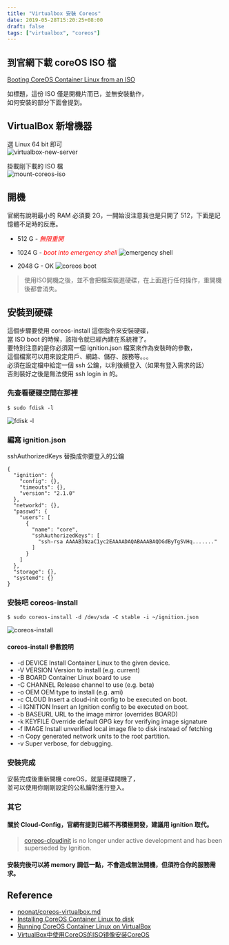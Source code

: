 ```yaml
---
title: "Virtualbox 安裝 Coreos"
date: 2019-05-28T15:20:25+08:00
draft: false
tags: ["virtualbox", "coreos"]
---
```

## 到官網下載 coreOS ISO 檔
[Booting CoreOS Container Linux from an ISO](https://coreos.com/os/docs/latest/booting-with-iso.html)

如標題，這份 ISO 僅是開機片而已，並無安裝動作，  
如何安裝的部分下面會提到。  

## VirtualBox 新增機器
選 Linux 64 bit 即可  
![virtualbox-new-server](https://fblog.ooopiz.com/images/2019/05/d001.jpg "virtualbox-new-server")

掛載剛下載的 ISO 檔  
![mount-coreos-iso](https://fblog.ooopiz.com/images/2019/05/d002.jpg "mount-coreos-iso")

## 開機
官網有說明最小的 RAM 必須要 2G，一開始沒注意我也是只開了 512，下面是記憶體不足時的反應。  
  
* 512 G - <span style="color:red"> *無限重開* </span>

* 1024 G - <span style="color:red"> *boot into emergency shell* </span>
![emergency shell](https://fblog.ooopiz.com/images/2019/05/d003.jpg "emergency shell")

* 2048 G - OK
![coreos boot](https://fblog.ooopiz.com/images/2019/05/d004.jpg "coreos boot")

> 使用ISO開機之後，並不會把檔案裝進硬碟，在上面進行任何操作，重開機後都會消失。

## 安裝到硬碟
這個步驟要使用 coreos-install 這個指令來安裝硬碟，  
當 ISO boot 的時候，該指令就已經內建在系統裡了。  
要特別注意的是你必須寫一個 ignition.json 檔案來作為安裝時的參數，  
這個檔案可以用來設定用戶、網路、儲存、服務等。。。  
必須在設定檔中給定一個 ssh 公鑰，以利後續登入（如果有登入需求的話）  
否則裝好之後是無法使用 ssh login in 的。  

### 先查看硬碟空間在那裡
`$ sudo fdisk -l`

![fdisk -l](https://fblog.ooopiz.com/images/2019/05/d005.jpg "fdisk -l")

### 編寫 ignition.json
sshAuthorizedKeys 替換成你要登入的公鑰

```
{
  "ignition": {
    "config": {},
    "timeouts": {},
    "version": "2.1.0"
  },
  "networkd": {},
  "passwd": {
    "users": [
      {
        "name": "core",
        "sshAuthorizedKeys": [
          "ssh-rsa AAAAB3NzaC1yc2EAAAADAQABAAABAQDGdByTgSVHq......."
        ]
      }
    ]
  },
  "storage": {},
  "systemd": {}
}
```

### 安裝吧 coreos-install
`$ sudo coreos-install -d /dev/sda -C stable -i ~/ignition.json`

![coreos-install](https://fblog.ooopiz.com/images/2019/05/d006.jpg "coreos-install")

#### coreos-install 參數說明
* -d DEVICE   Install Container Linux to the given device.
* -V VERSION  Version to install (e.g. current)
* -B BOARD    Container Linux board to use
* -C CHANNEL  Release channel to use (e.g. beta)
* -o OEM      OEM type to install (e.g. ami)
* -c CLOUD    Insert a cloud-init config to be executed on boot.
* -i IGNITION Insert an Ignition config to be executed on boot.
* -b BASEURL  URL to the image mirror (overrides BOARD)
* -k KEYFILE  Override default GPG key for verifying image signature
* -f IMAGE    Install unverified local image file to disk instead of fetching
* -n          Copy generated network units to the root partition.
* -v          Super verbose, for debugging.

### 安裝完成
安裝完成後重新開機 coreOS，就是硬碟開機了，  
並可以使用你剛剛設定的公私鑰對進行登入。  

### 其它

#### 關於 Cloud-Config，官網有提到已經不再積極開發，建議用 ignition 取代。
>  [coreos-cloudinit](https://coreos.com/os/docs/latest/cloud-config.html) is no longer under active development and has been superseded by Ignition.

#### 安裝完後可以將 memory 調低一點，不會造成無法開機，但須符合你的服務需求。

## Reference
- [noonat/coreos-virtualbox.md](https://gist.github.com/noonat/9fc170ea0c6ddea69c58)
- [Installing CoreOS Container Linux to disk](https://coreos.com/os/docs/latest/installing-to-disk.html)
- [Running CoreOS Container Linux on VirtualBox](https://coreos.com/os/docs/latest/booting-on-virtualbox.html)
- [VirtualBox中使用CoreOS的ISO镜像安装CoreOS](https://blog.51cto.com/lucien1970/1761097)
